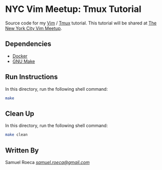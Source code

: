 # NYC Vim Meetup: Tmux Tutorial

Source code for my [Vim](https://www.vim.org/about.php) / [Tmux](http://man.openbsd.org/OpenBSD-current/man1/tmux.1) tutorial. This tutorial will be shared at [The New York City Vim Meetup](https://www.meetup.com/The-New-York-Vim-Meetup/).

## Dependencies

* [Docker](https://docs.docker.com/install/)
* [GNU Make](https://www.gnu.org/software/make/)

## Run Instructions

In this directory, run the following shell command:

```bash
make
```

## Clean Up

In this directory, run the following shell command:

```bash
make clean
```

## Written By

Samuel Roeca *samuel.roeca@gmail.com*
